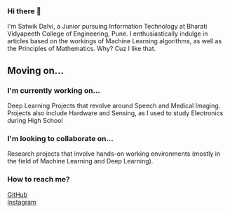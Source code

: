 ### Hi there 👋
 I'm Satwik Dalvi, a Junior pursuing Information Technology at Bharati Vidyapeeth College of Engineering, Pune. 
 I enthusiastically indulge in articles based on the workings of Machine Learning algorithms, as well as the Principles of Mathematics. Why? Cuz I like that.
 
 ## Moving on...
 ### I'm currently working on...
 Deep Learning Projects that revolve around Speech and Medical Imaging.
 Projects also include Hardware and Sensing, as I used to study Electronics during High School
 
 ### I'm looking to collaborate on...
 Research projects that involve hands-on working environments (mostly in the field of Machine Learning and Deep Learning).
 
 ### How to reach me?
 [GitHub](https://github.com/7wikd/) <br />
 [Instagram](https://www.instagram.com/7wikd/)
 
 
<!--
**7wikd/7wikd** is a ✨ _special_ ✨ repository because its `README.md` (this file) appears on your GitHub profile.

Here are some ideas to get you started:

- 🔭 I’m currently working on ...
- 🌱 I’m currently learning ...
- 👯 I’m looking to collaborate on ...
- 🤔 I’m looking for help with ...
- 💬 Ask me about ...
- 📫 How to reach me: ...
- 😄 Pronouns: ...
- ⚡ Fun fact: ...
-->
